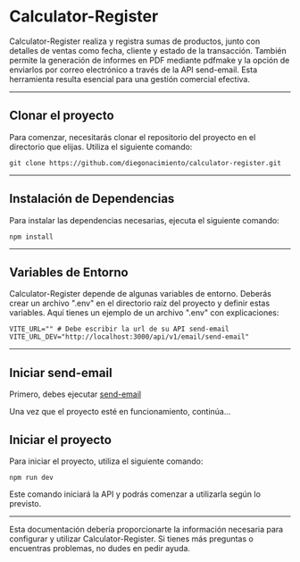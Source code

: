 # Calculator-Register
Calculator-Register realiza y registra sumas de productos, junto con detalles de ventas como fecha, cliente y estado de la transacción. También permite la generación de informes en PDF mediante pdfmake y la opción de enviarlos por correo electrónico a través de la API send-email. Esta herramienta resulta esencial para una gestión comercial efectiva.

***

## Clonar el proyecto
Para comenzar, necesitarás clonar el repositorio del proyecto en el directorio que elijas. Utiliza el siguiente comando:

```git clone https://github.com/diegonacimiento/calculator-register.git```

***

## Instalación de Dependencias
Para instalar las dependencias necesarias, ejecuta el siguiente comando:

``` npm install ```

***

## Variables de Entorno
Calculator-Register depende de algunas variables de entorno. Deberás crear un archivo ".env" en el directorio raíz del proyecto y definir estas variables. Aquí tienes un ejemplo de un archivo ".env" con explicaciones:
```
VITE_URL="" # Debe escribir la url de su API send-email 
VITE_URL_DEV="http://localhost:3000/api/v1/email/send-email"
```

***

## Iniciar send-email
Primero, debes ejecutar [send-email](https://github.com/diegonacimiento/send-email)

Una vez que el proyecto esté en funcionamiento, continúa...

## Iniciar el proyecto
Para iniciar el proyecto, utiliza el siguiente comando:

```npm run dev```

Este comando iniciará la API y podrás comenzar a utilizarla según lo previsto.

***

Esta documentación debería proporcionarte la información necesaria para configurar y utilizar Calculator-Register. Si tienes más preguntas o encuentras problemas, no dudes en pedir ayuda.
